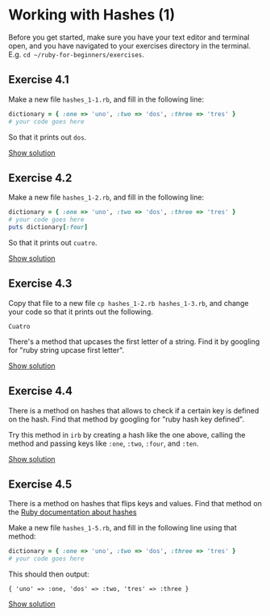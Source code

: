# Working with Hashes (1)

Before you get started, make sure you have your text editor and terminal open,
and you have navigated to your exercises directory in the terminal. E.g. `cd
~/ruby-for-beginners/exercises`.


## Exercise 4.1

Make a new file `hashes_1-1.rb`, and fill in the following line:

```ruby
dictionary = { :one => 'uno', :two => 'dos', :three => 'tres' }
# your code goes here
```

So that it prints out `dos`.

<a href="https://wdi-sg.github.io/ruby-for-beginners/solutions/hashes_1-1.html" class="solution">Show solution</a>


## Exercise 4.2

Make a new file `hashes_1-2.rb`, and fill in the following line:

```ruby
dictionary = { :one => 'uno', :two => 'dos', :three => 'tres' }
# your code goes here
puts dictionary[:four]
```

So that it prints out `cuatro`.

<a href="https://wdi-sg.github.io/ruby-for-beginners/solutions/hashes_1-2.html" class="solution">Show solution</a>


## Exercise 4.3

Copy that file to a new file `cp hashes_1-2.rb hashes_1-3.rb`, and change your
code so that it prints out the following.

```
Cuatro
```

<p class="hint">
There's a method that upcases the first letter of a string. Find it by
googling for "ruby string upcase first letter".
</p>

<a href="https://wdi-sg.github.io/ruby-for-beginners/solutions/hashes_1-3.html" class="solution">Show solution</a>


## Exercise 4.4

There is a method on hashes that allows to check if a certain key is defined on
the hash.  Find that method by googling for "ruby hash key defined".

Try this method in `irb` by creating a hash like the one above, calling the
method and passing keys like `:one`, `:two`, `:four`, and `:ten`.

<a href="https://wdi-sg.github.io/ruby-for-beginners/solutions/hashes_1-4.html" class="solution">Show solution</a>


## Exercise 4.5

There is a method on hashes that flips keys and values. Find that method on the
<a href="http://www.ruby-doc.org/core-2.2.0/Hash.html">Ruby documentation about hashes</a>

Make a new file `hashes_1-5.rb`, and fill in the following line using that
method:

```ruby
dictionary = { :one => 'uno', :two => 'dos', :three => 'tres' }
# your code goes here
```

This should then output:

```
{ 'uno' => :one, 'dos' => :two, 'tres' => :three }
```

<a href="https://wdi-sg.github.io/ruby-for-beginners/solutions/hashes_1-5.html" class="solution">Show solution</a>
